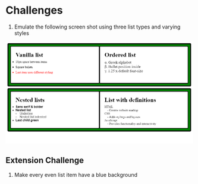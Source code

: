 # Challenges

1. Emulate the following screen shot using three list types and varying styles

![Lists](lists.png)

## Extension Challenge

1. Make every even list item have a blue background
